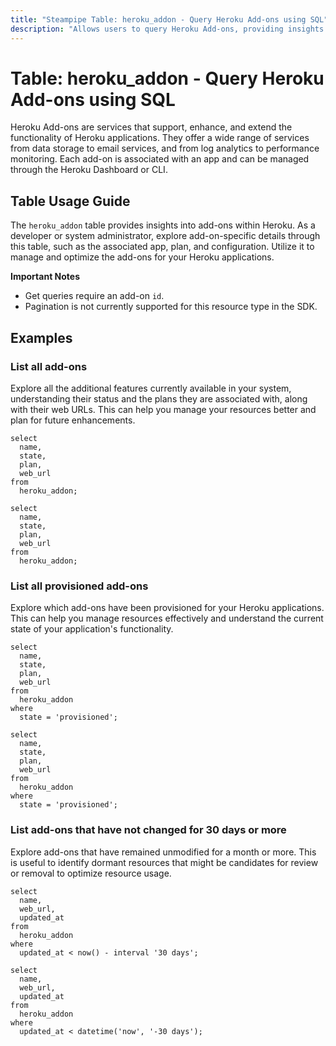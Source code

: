 ```yaml
---
title: "Steampipe Table: heroku_addon - Query Heroku Add-ons using SQL"
description: "Allows users to query Heroku Add-ons, providing insights into add-on details such as the associated app, plan, and configuration."
---
```


# Table: heroku_addon - Query Heroku Add-ons using SQL

Heroku Add-ons are services that support, enhance, and extend the functionality of Heroku applications. They offer a wide range of services from data storage to email services, and from log analytics to performance monitoring. Each add-on is associated with an app and can be managed through the Heroku Dashboard or CLI.

## Table Usage Guide

The `heroku_addon` table provides insights into add-ons within Heroku. As a developer or system administrator, explore add-on-specific details through this table, such as the associated app, plan, and configuration. Utilize it to manage and optimize the add-ons for your Heroku applications.

**Important Notes**
- Get queries require an add-on `id`.
- Pagination is not currently supported for this resource type in the SDK.

## Examples

### List all add-ons
Explore all the additional features currently available in your system, understanding their status and the plans they are associated with, along with their web URLs. This can help you manage your resources better and plan for future enhancements.

```sql+postgres
select
  name,
  state,
  plan,
  web_url
from
  heroku_addon;
```

```sql+sqlite
select
  name,
  state,
  plan,
  web_url
from
  heroku_addon;
```

### List all provisioned add-ons
Explore which add-ons have been provisioned for your Heroku applications. This can help you manage resources effectively and understand the current state of your application's functionality.

```sql+postgres
select
  name,
  state,
  plan,
  web_url
from
  heroku_addon
where
  state = 'provisioned';
```

```sql+sqlite
select
  name,
  state,
  plan,
  web_url
from
  heroku_addon
where
  state = 'provisioned';
```

### List add-ons that have not changed for 30 days or more
Explore add-ons that have remained unmodified for a month or more. This is useful to identify dormant resources that might be candidates for review or removal to optimize resource usage.

```sql+postgres
select
  name,
  web_url,
  updated_at
from
  heroku_addon
where
  updated_at < now() - interval '30 days';
```

```sql+sqlite
select
  name,
  web_url,
  updated_at
from
  heroku_addon
where
  updated_at < datetime('now', '-30 days');
```
